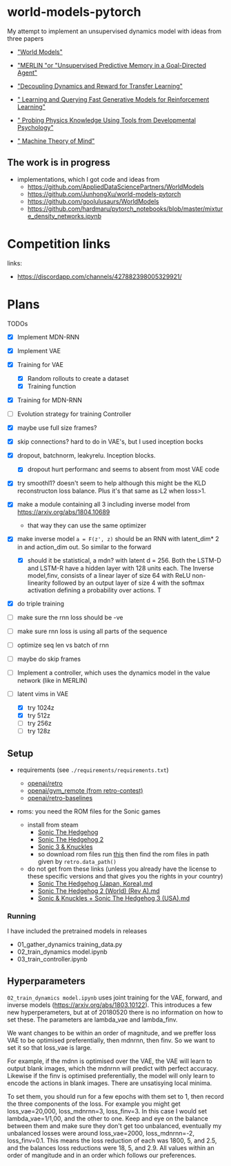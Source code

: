 # world-models-pytorch

My attempt to implement an unsupervised dynamics model with ideas from three papers
- ["World Models"](https://arxiv.org/abs/1803.10122)
- ["MERLIN "or "Unsupervised Predictive Memory in a Goal-Directed Agent"](https://arxiv.org/abs/1803.10760 )
- ["Decoupling Dynamics and Reward for Transfer Learning"](https://arxiv.org/abs/1804.10689)

- ["
Learning and Querying Fast Generative Models for Reinforcement Learning"](https://arxiv.org/abs/1802.03006)
- ["
Probing Physics Knowledge Using Tools from Developmental Psychology"](https://arxiv.org/abs/1804.01128)
- ["
Machine Theory of Mind"](https://arxiv.org/abs/1802.07740)

## The work is in progress

- implementations, which I got code and ideas from
    - https://github.com/AppliedDataSciencePartners/WorldModels
    - https://github.com/JunhongXu/world-models-pytorch
    - https://github.com/goolulusaurs/WorldModels
    - https://github.com/hardmaru/pytorch_notebooks/blob/master/mixture_density_networks.ipynb

# Competition links

links:
- https://discordapp.com/channels/427882398005329921/

# Plans

TODOs

- [x] Implement MDN-RNN
- [x] Implement VAE
- [x] Training for VAE
    - [x] Random rollouts to create a dataset
    - [x] Training function
- [x] Training for MDN-RNN
- [ ] Evolution strategy for training Controller

- [x] maybe use full size frames?
- [x] skip connections? hard to do in VAE's, but I used inception bocks
- [x] dropout, batchnorm, leakyrelu. Inception blocks.
    - [x] dropout hurt performanc and seems to absent from most VAE code
- [x] try smoothl1? doesn't seem to help although this might be the KLD reconstructon loss balance. Plus it's that same as L2 when loss>1.

- [x] make a module containing all 3 including inverse model from https://arxiv.org/abs/1804.10689
    - that way they can use the same optimizer
- [x] make inverse model `a = F(z', z)` should be an RNN with latent_dim* 2 in and action_dim out. So similar to the forward
    - [x] should it be statistical, a mdn?
    with
        latent d = 256. Both the LSTM-D and LSTM-R have a hidden
        layer with 128 units each. The Inverse model,finv, consists
        of a linear layer of size 64 with ReLU non-linearity followed
        by an output layer of size 4 with the softmax activation
        defining a probability over actions. T
- [x] do triple training
- [ ] make sure the rnn loss should be -ve
- [ ] make sure rnn loss is using all parts of the sequence
- [ ] optimize seq len vs batch of rnn
- [ ] maybe do skip frames
- [ ] Implement a controller, which uses the dynamics model in the value network (like in MERLIN)

- [ ] latent vims in VAE
    - [x] try 1024z
    - [x] try 512z
    - [ ] try 256z
    - [ ] try 128z

## Setup

- requirements (see `./requirements/requirements.txt`)
    - [openai/retro](https://github.com/openai/retro)
    - [openai/gym_remote (from retro-contest)](https://github.com/openai/retro-contest)
    - [openai/retro-baselines](https://github.com/openai/retro-baselines/blob/master/agents/ppo2.docker)


- roms: you need the ROM files for the Sonic games
    - install from steam
        - [Sonic The Hedgehog](http://store.steampowered.com/app/71113/Sonic_The_Hedgehog/)
        - [Sonic The Hedgehog 2](http://store.steampowered.com/app/71163/Sonic_The_Hedgehog_2/)
        - [Sonic 3 & Knuckles](http://store.steampowered.com/app/71162/Sonic_3__Knuckles/)
        - so download rom files run [this](https://github.com/openai/retro/blob/master/retro/scripts/import_sega_classics.py) then find the rom files in path given by `retro.data_path()`
    - do not get from these links (unless you already have the license to these specific versions and that gives you the rights in your country)
        - [Sonic The Hedgehog (Japan, Korea).md](http://www.completeroms.com/dl/sega-genesis/sonic-the-hedgehog-japan-korea/151020)
        - [Sonic The Hedgehog 2 (World) (Rev A).md](http://www.completeroms.com/dl/game-gear/sonic-the-hedgehog-2-u-/7772)
        - [Sonic & Knuckles + Sonic The Hedgehog 3 (USA).md](http://www.completeroms.com/dl/sega-genesis/sonic-and-knuckles-sonic-3-jue-/1824)

### Running

I have included the pretrained models in releases

- 01_gather_dynamics training_data.py
- 02_train_dynamics model.ipynb
- 03_train_controller.ipynb

## Hyperparameters

`02_train_dynamics model.ipynb` uses joint training for the VAE, forward, and inverse models (https://arxiv.org/abs/1803.10122). This introduces a few new hyperperameters, but at of 20180520 there is no information on how to set these. The parameters are lambda_vae and lambda_finv.

We want changes to be within an order of magnitude, and we preffer loss VAE to be optimised preferentially, then mdnrnn, then finv. So we want to set it so that loss_vae is large.

For example, if the mdnn is optimised over the VAE, the VAE will learn to output blank images, which the mdnrnn will predict with perfect accuracy. Likewise if the finv is optimised preferentially, the model will only learn to encode the actions in blank images. There are unsatisying local minima.

To set them, you should run for a few epochs with them set to 1, then record the three components of the loss. For example you might get loss_vae=20,000, loss_mdnrnn=3, loss_finv=3. In this case I would set lambda_vae=1/1,00, and the other to one. Keep and eye on the balance between them and make sure they don't get too unbalanced, eventually my unbalanced losses were around loss_vae=2000, loss_mdnrnn=-2, loss_finv=0.1. This means the loss reduction of each was 1800, 5, and 2.5, and the balances loss reductions were 18, 5, and 2.9. All values within an order of mangitude and in an order which follows our preferences.
